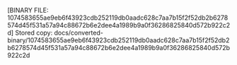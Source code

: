[BINARY FILE: 1074583655ae9eb6f43923cdb252119db0aadc628c7aa7b15f2f52db2b6278574d45f531a57a94c88672b6e2dee4a1989b9a0f36286825840d572b922c2d]
Stored copy: docs/converted-binary/1074583655ae9eb6f43923cdb252119db0aadc628c7aa7b15f2f52db2b6278574d45f531a57a94c88672b6e2dee4a1989b9a0f36286825840d572b922c2d
